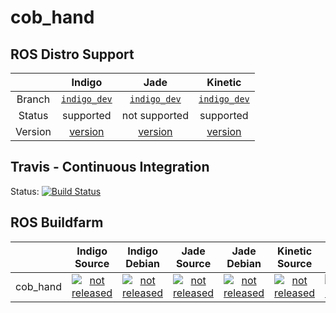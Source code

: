cob_hand
===========

## ROS Distro Support

|         | Indigo | Jade | Kinetic |
|:-------:|:------:|:----:|:-------:|
| Branch  | [`indigo_dev`](https://github.com/ipa320/cob_hand/tree/indigo_dev) | [`indigo_dev`](https://github.com/ipa320/cob_hand/tree/indigo_dev) | [`indigo_dev`](https://github.com/ipa320/cob_hand/tree/indigo_dev) |
| Status  |  supported | not supported |  supported |
| Version | [version](http://repositories.ros.org/status_page/ros_indigo_default.html?q=cob_hand) | [version](http://repositories.ros.org/status_page/ros_jade_default.html?q=cob_hand) | [version](http://repositories.ros.org/status_page/ros_kinetic_default.html?q=cob_hand) |

## Travis - Continuous Integration

Status: [![Build Status](https://travis-ci.org/ipa320/cob_hand.svg?branch=indigo_dev)](https://travis-ci.org/ipa320/cob_hand)

## ROS Buildfarm

|         | Indigo Source | Indigo Debian | Jade Source | Jade Debian |  Kinetic Source  |  Kinetic Debian |
|:-------:|:-------------------:|:-------------------:|:-------------------:|:-------------------:|:-------------------:|:-------------------:|
| cob_hand | [![not released](http://build.ros.org/buildStatus/icon?job=Isrc_uT__cob_hand__ubuntu_trusty__source)](http://build.ros.org/view/Isrc_uT/job/Isrc_uT__cob_hand__ubuntu_trusty__source/) | [![not released](http://build.ros.org/buildStatus/icon?job=Ibin_uT64__cob_hand__ubuntu_trusty_amd64__binary)](http://build.ros.org/view/Ibin_uT64/job/Ibin_uT64__cob_hand__ubuntu_trusty_amd64__binary/) | [![not released](http://build.ros.org/buildStatus/icon?job=Jsrc_uT__cob_hand__ubuntu_trusty__source)](http://build.ros.org/view/Jsrc_uT/job/Jsrc_uT__cob_hand__ubuntu_trusty__source/) | [![not released](http://build.ros.org/buildStatus/icon?job=Jbin_uT64__cob_hand__ubuntu_trusty_amd64__binary)](http://build.ros.org/view/Jbin_uT64/job/Jbin_uT64__cob_hand__ubuntu_trusty_amd64__binary/) | [![not released](http://build.ros.org/buildStatus/icon?job=Ksrc_uX__cob_hand__ubuntu_xenial__source)](http://build.ros.org/view/Ksrc_uX/job/Ksrc_uX__cob_hand__ubuntu_xenial__source/) | [![not released](http://build.ros.org/buildStatus/icon?job=Kbin_uX64__cob_hand__ubuntu_xenial_amd64__binary)](http://build.ros.org/view/Kbin_uX64/job/Kbin_uX64__cob_hand__ubuntu_xenial_amd64__binary/) |
